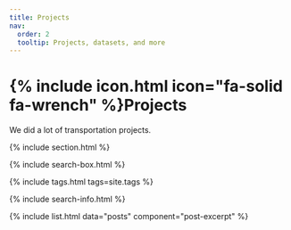 ```yaml
---
title: Projects
nav:
  order: 2
  tooltip: Projects, datasets, and more
---
```


# {% include icon.html icon="fa-solid fa-wrench" %}Projects

We did a lot of transportation projects.

<!--
{% include tags.html tags="publication, resource, website" %}
--> 

{% include section.html %}

{% include search-box.html %}

{% include tags.html tags=site.tags %}

{% include search-info.html %}

{% include list.html data="posts" component="post-excerpt" %}
